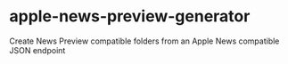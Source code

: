 # apple-news-preview-generator
Create News Preview compatible folders from an Apple News compatible JSON endpoint
